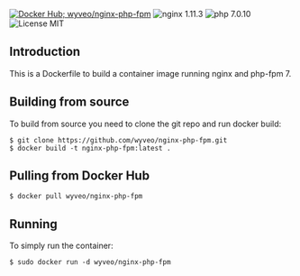 [![Docker Hub; wyveo/nginx-php-fpm](https://img.shields.io/badge/docker%20hub-wyveo%2Fnginx--php--fpm-blue.svg)](https://hub.docker.com/r/wyveo/nginx-php-fpm/) ![nginx 1.11.3](https://img.shields.io/badge/nginx-1.11.3-brightgreen.svg) ![php 7.0.10](https://img.shields.io/badge/php--fpm-7.0.10-blue.svg) ![License MIT](https://img.shields.io/badge/license-MIT-blue.svg)
## Introduction
This is a Dockerfile to build a container image running nginx and php-fpm 7.
## Building from source
To build from source you need to clone the git repo and run docker build:
```
$ git clone https://github.com/wyveo/nginx-php-fpm.git
$ docker build -t nginx-php-fpm:latest .
```

## Pulling from Docker Hub
```
$ docker pull wyveo/nginx-php-fpm
```

## Running
To simply run the container:
```
$ sudo docker run -d wyveo/nginx-php-fpm
```
